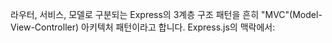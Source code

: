 라우터, 서비스, 모델로 구분되는 Express의 3계층 구조 패턴을 흔히 "MVC"(Model-View-Controller) 아키텍처 패턴이라고 합니다. Express.js의 맥락에서: